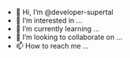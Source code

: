 - 👋 Hi, I’m @developer-supertal
- 👀 I’m interested in ...
- 🌱 I’m currently learning ...
- 💞️ I’m looking to collaborate on ...
- 📫 How to reach me ...

<!---
developer-supertal/developer-supertal is a ✨ special ✨ repository because its `README.md` (this file) appears on your GitHub profile.
You can click the Preview link to take a look at your changes.
--->
